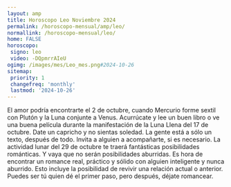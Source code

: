 ```yaml
---
layout: amp
title: Horoscopo Leo Noviembre 2024 
permalink: /horoscopo-mensual/amp/leo/
normallink: /horoscopo-mensual/leo/
home: FALSE
horoscopo:
 signo: leo
 video: -DQpmrrAIeU
ogimg: /images/mes/Leo_mes.png#2024-10-26
sitemap:
 priority: 1
 changefreq: 'monthly'
 lastmod: '2024-10-26'
---
```



El amor podría encontrarte el 2 de octubre, cuando Mercurio forme sextil con Plutón y la Luna conjunte a Venus. Acurrúcate y lee un buen libro o ve una buena película durante la manifestación de la Luna Llena del 17 de octubre. Date un capricho y no sientas soledad. La gente está a sólo un texto, después de todo. Invita a alguien a acompañarte, si es necesario. La actividad lunar del 29 de octubre te traerá fantásticas posibilidades románticas. Y vaya que no serán posibilidades aburridas. Es hora de encontrar un romance real, práctico y sólido con alguien inteligente y nunca aburrido. Esto incluye la posibilidad de revivir una relación actual o anterior. Puedes ser tú quien dé el primer paso, pero después, déjate romancear.